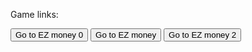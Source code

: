Game links:
<html>
  <head>
    <style>
      buttin {
        width 100px
      }
    </style>
  </head>
  <body>
    <button onclick="window.open("https://clockmantellstime.github.io/EZ-money-0")">Go to EZ money 0</button>
    <button onclick="window.open("https://clockmantellstime.github.io/EZ-money>Go to EZ money</button>
    <button onclick="window.open("https://clockmantellstime.github.io/EZ-money-2>Go to EZ money 2</button>
  </body>
</html>

